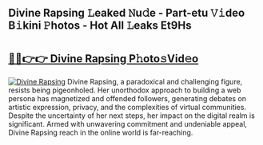 ## Divine Rapsing 𝙻eaked 𝙽u𝚍e - Part-etu 𝚅𝚒deo B𝚒kini 𝙿hotos - Hot All 𝙻eaks Et9Hs

# <h2><a href="http://ld5gj4j.urlbe.top/?page=Divine+Rapsing">🔗🔗👉👉 Divine Rapsing P𝚑oto𝚜Vid𝚎o</a></h2>

[![Divine Rapsing](https://i.imgur.com/eBuTRDB.gif)](http://ld5gj4j.urlbe.top/?page=Divine+Rapsing)
Divine Rapsing, a paradoxical and challenging figure, resists being pigeonholed. Her unorthodox approach to building a web persona has magnetized and offended followers, generating debates on artistic expression, privacy, and the complexities of virtual communities. Despite the uncertainty of her next steps, her impact on the digital realm is significant. Armed with unwavering commitment and undeniable appeal, Divine Rapsing reach in the online world is far-reaching.

